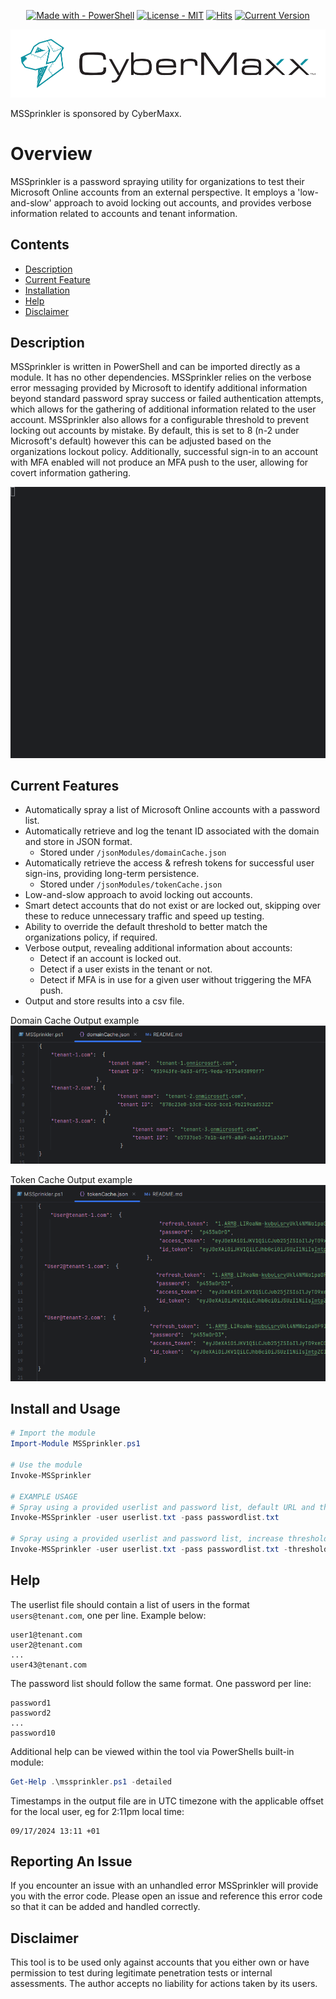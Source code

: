 




<div align="center">

  <a href="">[![Made with - PowerShell](https://img.shields.io/badge/Made_with-PowerShell-blue)](https://github.com/theresafewconors/mssprinkler)</a>
  <a href="">[![License - MIT](https://img.shields.io/badge/License-MIT-yellow)](https://github.com/theresafewconors/mssprinkler)</a>
  <a href="">[![Hits](https://hits.seeyoufarm.com/api/count/incr/badge.svg?url=https%3A%2F%2Fgithub.com%2Ftheresafewconors%2Fmssprinkler&count_bg=%2379C83D&title_bg=%23555555&icon=&icon_color=%23E7E7E7&title=hits&edge_flat=false)](https://github.com/theresafewconors/mssprinkler)</a>
  <a href="">[![Current Version](https://img.shields.io/badge/Current_Version-0.2.5-lightblue)](https://github.com/theresafewconors/mssprinkler)</a>

</div>


<p align="center"><a href="https://www.cybermaxx.com/?utm_source=github&utm_medium=githublink&utm_campaign=mssprinkler&utm_id=github"><img src="images/cybermaxx_logo.png"></img></a></p>
MSSprinkler is sponsored by CyberMaxx.



# Overview

MSSprinkler is a password spraying utility for organizations to test their Microsoft Online accounts from an external perspective. It employs a 'low-and-slow' approach to avoid locking out accounts, and provides verbose information related to accounts and tenant information. 

## Contents
- [Description](#description)
- [Current Feature](#current-features)
- [Installation](#install-and-usage)
- [Help](#help)
- [Disclaimer](#disclaimer)

## Description
MSSprinkler is written in PowerShell and can be imported directly as a module. It has no other dependencies. MSSprinkler relies on the verbose error messaging provided by Microsoft to identify additional information beyond standard password spray success or failed authentication attempts, which allows for the gathering of additional information related to the user account. MSSprinkler also allows for a configurable threshold to prevent locking out accounts by mistake. By default, this is set to 8 (n-2 under Microsoft's default) however this can be adjusted based on the organizations lockout policy. Additionally, successful sign-in to an account with MFA enabled will not produce an MFA push to the user, allowing for covert information gathering.

![](/images/Animation.gif)

## Current Features
- Automatically spray a list of Microsoft Online accounts with a password list.
- Automatically retrieve and log the tenant ID associated with the domain and store in JSON format.
  - Stored under `/jsonModules/domainCache.json`
- Automatically retrieve the access & refresh tokens for successful user sign-ins, providing long-term persistence.
  - Stored under `/jsonModules/tokenCache.json` 
- Low-and-slow approach to avoid locking out accounts.
- Smart detect accounts that do not exist or are locked out, skipping over these to reduce unnecessary traffic and speed up testing.
- Ability to override the default threshold to better match the organizations policy, if required.
- Verbose output, revealing additional information about accounts:
  - Detect if an account is locked out.
  - Detect if a user exists in the tenant or not.
  - Detect if MFA is in use for a given user without triggering the MFA push.
- Output and store results into a csv file.

Domain Cache Output example 
![](/images/domainCache.PNG)

Token Cache Output example 
![](/images/tokenCache.PNG)


## Install and Usage
```PowerShell
# Import the module
Import-Module MSSprinkler.ps1

# Use the module
Invoke-MSSprinkler 

# EXAMPLE USAGE
# Spray using a provided userlist and password list, default URL and threshold
Invoke-MSSprinkler -user userlist.txt -pass passwordlist.txt

# Spray using a provided userlist and password list, increase threshold to 12 attempts per min and output results to output.csv
Invoke-MSSprinkler -user userlist.txt -pass passwordlist.txt -threshold 12 -output .\output.csv
```

## Help
The userlist file should contain a list of users in the format `users@tenant.com`, one per line. Example below:
```
user1@tenant.com
user2@tenant.com
...
user43@tenant.com
```

The password list should follow the same format. One password per line:
```
password1
password2
...
password10
```

Additional help can be viewed within the tool via PowerShells built-in module:
```PowerShell
Get-Help .\mssprinkler.ps1 -detailed
```

Timestamps in the output file are in UTC timezone with the applicable offset for the local user, eg for 2:11pm local time:
```
09/17/2024 13:11 +01
```

## Reporting An Issue

If you encounter an issue with an unhandled error MSSprinkler will provide you with the error code. Please open an issue and reference this error code so that it can be added and handled correctly.

## Disclaimer
This tool is to be used only against accounts that you either own or have permission to test during legitimate penetration tests or internal assessments. The author accepts no liability for actions taken by its users.  
